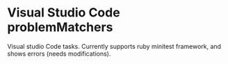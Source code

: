 # Visual Studio Code problemMatchers
Visual studio Code tasks. Currently supports ruby minitest framework, and shows errors (needs modifications).
